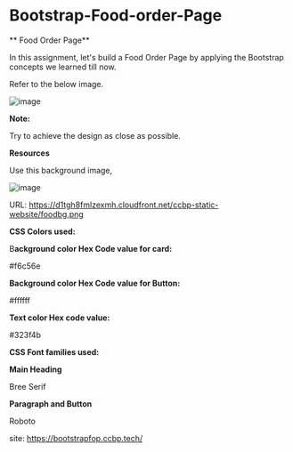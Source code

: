 # Bootstrap-Food-order-Page

** Food Order Page**

In this assignment, let's build a Food Order Page by applying the Bootstrap concepts we learned till now.



Refer to the below image.


![image](https://github.com/P-Joel-Prakash/Bootstrap-Food-order-Page/assets/135586760/661b45ef-d0e0-421e-a554-5bd458cd81d9)





**Note:**

Try to achieve the design as close as possible.

**Resources**

Use this background image,

![image](https://github.com/P-Joel-Prakash/Bootstrap-Food-order-Page/assets/135586760/c48117f5-1290-4af9-bb87-75c33847ca3c)


URL: https://d1tgh8fmlzexmh.cloudfront.net/ccbp-static-website/foodbg.png







**CSS Colors used:**

B**ackground color Hex Code value for card:**

#f6c56e

**Background color Hex Code value for Button:**

#ffffff

**Text color Hex code value:**

#323f4b


**CSS Font families used:**

**Main Heading**

Bree Serif

**Paragraph and Button**

Roboto

site: https://bootstrapfop.ccbp.tech/
